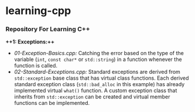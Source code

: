 # learning-cpp

### __Repository For Learning C++__


__++1: Exceptions:++__
* _01-Exception-Basics.cpp:_ Catching the error based on the type of the variable (`int`, `const char*` or `std::string`) in a function whenever the function is called.
* _02-Standard-Exceptions.cpp:_ Standard exceptions are derived from `std::exception` base class that has virtual class functions. Each derived standard exception class (`std::bad_alloc` in this example) has already implemented virtual `what()` function. A custom exception class that inherits from `std::exception` can be created and virtual member functions can be implemented.
